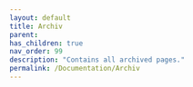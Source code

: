 ```yaml
---
layout: default
title: Archiv
parent: 
has_children: true
nav_order: 99
description: "Contains all archived pages."
permalink: /Documentation/Archiv
---
```

